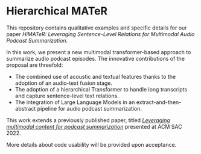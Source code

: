 # Hierarchical MATeR

This repository contains qualitative examples and specific details for our paper _HiMATeR: Leveraging Sentence-Level Relations for Multimodal Audio Podcast Summarization_.

In this work, we present a new multimodal transformer-based approach to summarize audio podcast episodes. The innovative contributions of the proposal are threefold:
- The combined use of acoustic and textual features thanks to the adoption of an audio-text fusion stage.
- The adoption of a hierarchical Transformer to handle long transcripts and capture sentence-level text relations.
- The integration of Large Language Models in an extract-and-then-abstract pipeline for audio podcast summarization.

This work extends a previously published paper, titled _[Leveraging multimodal content for podcast summarization](https://dl.acm.org/doi/abs/10.1145/3477314.3507106)_ presented at ACM SAC 2022.

More details about code usability will be provided upon acceptance.

